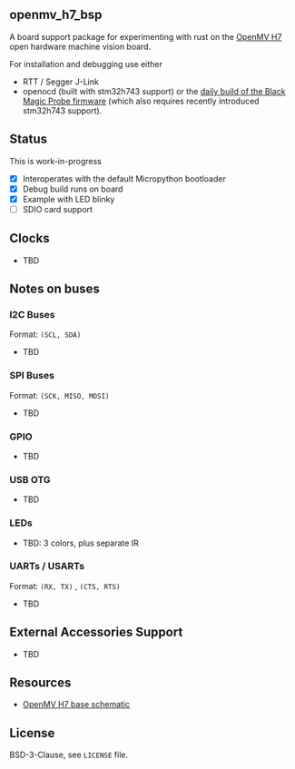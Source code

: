 ## openmv_h7_bsp

A board support package for experimenting with rust on 
the [OpenMV H7](https://openmv.io/products/openmv-cam-h7)
open hardware machine vision board.


For installation and debugging use either 
- RTT / Segger J-Link
- openocd (built with stm32h743 support) or the 
[daily build of the Black Magic Probe firmware](https://github.com/blacksphere/blackmagic/wiki/Upgrading-Firmware)
(which also requires recently introduced stm32h743 support).



## Status

This is  work-in-progress

- [x] Interoperates with the default Micropython bootloader
- [x] Debug build runs on board
- [x] Example with LED blinky
- [ ] SDIO card support

## Clocks
- TBD


## Notes on buses
###  I2C Buses
Format: `(SCL, SDA)`
- TBD

### SPI Buses
Format:  `(SCK, MISO, MOSI)` 
- TBD

### GPIO 
- TBD

### USB OTG
- TBD


### LEDs
- TBD: 3 colors, plus separate IR


### UARTs / USARTs
Format: `(RX, TX)` , `(CTS, RTS)`

- TBD


## External Accessories Support
- TBD

## Resources
- [OpenMV H7 base schematic](https://github.com/openmv/openmv-boards/raw/master/openmv4/base/base.pdf) 


## License

BSD-3-Clause, see `LICENSE` file. 
